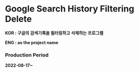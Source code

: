 # Google Search History Filtering Delete

**KOR : 구글의 검색기록을 필터링하고 삭제하는 프로그램**

**ENG : as the project name**

### Production Period

**2022-08-17~**
